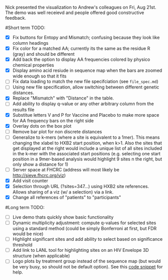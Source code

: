 Nick presented the visualization to Andrew's colleagues on Fri, Aug 21st. The demo was well receievd and people offered good constructive feedback.

#Short term TODO:
 - [x] Fix buttons for Entopy and Mismatch; confusing because they look like column headings
 - [x] Fix color for a matched AA; currently its the same as the residue R (gray) and should be different
 - [x] Add back the option to display AA frequencies colored by physico chemical properties
 - [x] Display amino acid resiude in sequence map when the bars are zoomed wide enough so that it fits
 - [ ] Fix data loading to match the new file specifciation (see `file_spec.md`)
 - [ ] Using new file specification, allow switching between different genetic distances.
 - [x] Replace "Mismatch" with "Distance" in the table.
 - [ ] Add ability to display q-value or any other arbitrary column from the results file
 - [x] Substitue letters V and P for Vaccine and Placebo to make more space for AA frequency bars on the right side
 - [x] Overlay dots on the box plot
 - [ ] Remove bar plot for non discrete distances
 - [ ] Generalize to k-mers (where a site is equivalent to a 1mer). This means changing the xlabel to HXB2 start position, when k>1. Also the sites that get displayed at the right would include a unique list of all sites included in the k-mer with the associated start positions (e.g. selecting one start position in a 9mer-based analysis would highlight 9 sites n the right, but only show a distance for 1)
 - [ ] Server space at FHCRC (address will most likely be http://sieve.fhcrc.org/viz)
 - [x] Add visit counter
 - [x] Selection through URL (?sites=347...) using HXB2 site references. Allows sharing of a viz (w/ a selection) via a link.
 - [x] Change all references of "patients" to "participants"
 
#Long term TODO:
 - [ ] Live demo thats quickly show basic functionality
 - [ ] Dynamic multiplicity adjustment: compute q-values for selected sites using a standard method (could be simply Bonferroni at first, but FDR would be nice)
 - [ ] Highlight significant sites and add ability to select based on significance threshold
 - [ ] Add link to LANL tool for highlighting sites on an HIV Envelope 3D structure (when applicable)
 - [ ] Logo plots by treatment group instead of the sequence map (but would be very busy, so should not be default option). See this [code snippet](http://jsfiddle.net/QcPZ9/) for help.
